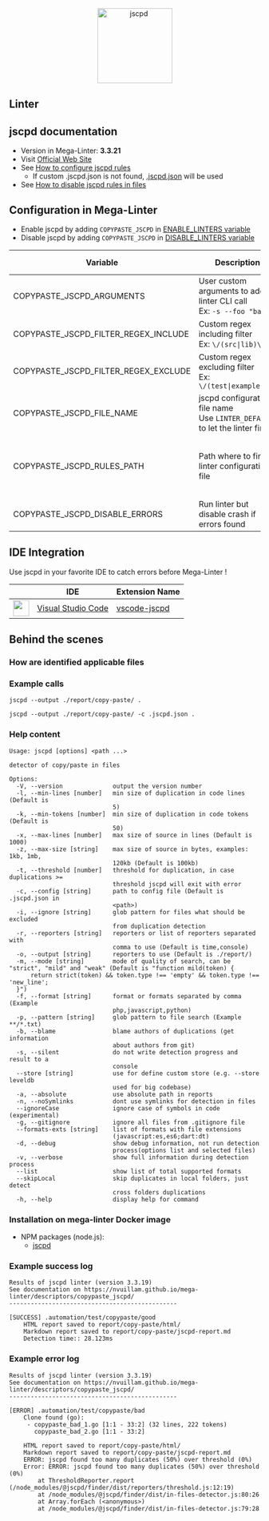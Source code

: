 <!-- markdownlint-disable MD033 MD041 -->
<!-- Generated by .automation/build.py, please do not update manually -->

<div align="center">
  <a href="https://github.com/kucherenko/jscpd/tree/master/packages/jscpd#readme" target="blank" title="Visit linter Web Site">
    <img src="https://raw.githubusercontent.com/kucherenko/jscpd/master/assets/logo.svg?sanitize=true" alt="jscpd" height="150px" class="megalinter-banner">
  </a>
</div>

## Linter

## jscpd documentation

- Version in Mega-Linter: **3.3.21**
- Visit [Official Web Site](https://github.com/kucherenko/jscpd/tree/master/packages/jscpd#readme)
- See [How to configure jscpd rules](https://github.com/kucherenko/jscpd/tree/master/packages/jscpd#config-file)
  - If custom .jscpd.json is not found, [.jscpd.json](https://github.com/nvuillam/mega-linter/tree/master/TEMPLATES/.jscpd.json) will be used
- See [How to disable jscpd rules in files](https://github.com/kucherenko/jscpd/tree/master/packages/jscpd#ignored-blocks)

## Configuration in Mega-Linter

- Enable jscpd by adding `COPYPASTE_JSCPD` in [ENABLE_LINTERS variable](../index.md#activation-and-deactivation)
- Disable jscpd by adding `COPYPASTE_JSCPD` in [DISABLE_LINTERS variable](../index.md#activation-and-deactivation)

| Variable | Description | Default value |
| ----------------- | -------------- | -------------- |
| COPYPASTE_JSCPD_ARGUMENTS | User custom arguments to add in linter CLI call<br/>Ex: `-s --foo "bar"` |  |
| COPYPASTE_JSCPD_FILTER_REGEX_INCLUDE | Custom regex including filter<br/>Ex: `\/(src\|lib)\/` | Include every file |
| COPYPASTE_JSCPD_FILTER_REGEX_EXCLUDE | Custom regex excluding filter<br/>Ex: `\/(test\|examples)\/` | Exclude no file |
| COPYPASTE_JSCPD_FILE_NAME | jscpd configuration file name</br>Use `LINTER_DEFAULT` to let the linter find it | `.jscpd.json` |
| COPYPASTE_JSCPD_RULES_PATH | Path where to find linter configuration file | Workspace folder, then Mega-Linter default rules |
| COPYPASTE_JSCPD_DISABLE_ERRORS | Run linter but disable crash if errors found | `false` |

## IDE Integration

Use jscpd in your favorite IDE to catch errors before Mega-Linter !

| <!-- --> | IDE | Extension Name |
| :--: | ----------------- | -------------- |
| <img src="https://github.com/nvuillam/mega-linter/raw/master/docs/assets/icons/vscode.ico" alt="" height="32px" class="megalinter-icon"></a> | [Visual Studio Code](https://code.visualstudio.com/) | [vscode-jscpd](https://marketplace.visualstudio.com/items?itemName=paulhoughton.vscode-jscpd) |

## Behind the scenes

### How are identified applicable files

<!-- markdownlint-disable -->
<!-- /* cSpell:disable */ -->

### Example calls

```shell
jscpd --output ./report/copy-paste/ .
```

```shell
jscpd --output ./report/copy-paste/ -c .jscpd.json .
```


### Help content

```shell
Usage: jscpd [options] <path ...>

detector of copy/paste in files

Options:
  -V, --version              output the version number
  -l, --min-lines [number]   min size of duplication in code lines (Default is
                             5)
  -k, --min-tokens [number]  min size of duplication in code tokens (Default is
                             50)
  -x, --max-lines [number]   max size of source in lines (Default is 1000)
  -z, --max-size [string]    max size of source in bytes, examples: 1kb, 1mb,
                             120kb (Default is 100kb)
  -t, --threshold [number]   threshold for duplication, in case duplications >=
                             threshold jscpd will exit with error
  -c, --config [string]      path to config file (Default is .jscpd.json in
                             <path>)
  -i, --ignore [string]      glob pattern for files what should be excluded
                             from duplication detection
  -r, --reporters [string]   reporters or list of reporters separated with
                             comma to use (Default is time,console)
  -o, --output [string]      reporters to use (Default is ./report/)
  -m, --mode [string]        mode of quality of search, can be "strict", "mild" and "weak" (Default is "function mild(token) {
      return strict(token) && token.type !== 'empty' && token.type !== 'new_line';
  }")
  -f, --format [string]      format or formats separated by comma (Example
                             php,javascript,python)
  -p, --pattern [string]     glob pattern to file search (Example **/*.txt)
  -b, --blame                blame authors of duplications (get information
                             about authors from git)
  -s, --silent               do not write detection progress and result to a
                             console
  --store [string]           use for define custom store (e.g. --store leveldb
                             used for big codebase)
  -a, --absolute             use absolute path in reports
  -n, --noSymlinks           dont use symlinks for detection in files
  --ignoreCase               ignore case of symbols in code (experimental)
  -g, --gitignore            ignore all files from .gitignore file
  --formats-exts [string]    list of formats with file extensions
                             (javascript:es,es6;dart:dt)
  -d, --debug                show debug information, not run detection
                             process(options list and selected files)
  -v, --verbose              show full information during detection process
  --list                     show list of total supported formats
  --skipLocal                skip duplicates in local folders, just detect
                             cross folders duplications
  -h, --help                 display help for command
```

### Installation on mega-linter Docker image

- NPM packages (node.js):
  - [jscpd](https://www.npmjs.com/package/jscpd)

### Example success log

```shell
Results of jscpd linter (version 3.3.19)
See documentation on https://nvuillam.github.io/mega-linter/descriptors/copypaste_jscpd/
-----------------------------------------------

[SUCCESS] .automation/test/copypaste/good
    HTML report saved to report/copy-paste/html/
    Markdown report saved to report/copy-paste/jscpd-report.md
    Detection time:: 28.123ms

```

### Example error log

```shell
Results of jscpd linter (version 3.3.19)
See documentation on https://nvuillam.github.io/mega-linter/descriptors/copypaste_jscpd/
-----------------------------------------------

[ERROR] .automation/test/copypaste/bad
    Clone found (go):
     - copypaste_bad_1.go [1:1 - 33:2] (32 lines, 222 tokens)
       copypaste_bad_2.go [1:1 - 33:2]
    
    HTML report saved to report/copy-paste/html/
    Markdown report saved to report/copy-paste/jscpd-report.md
    ERROR: jscpd found too many duplicates (50%) over threshold (0%)
    Error: ERROR: jscpd found too many duplicates (50%) over threshold (0%)
        at ThresholdReporter.report (/node_modules/@jscpd/finder/dist/reporters/threshold.js:12:19)
        at /node_modules/@jscpd/finder/dist/in-files-detector.js:80:26
        at Array.forEach (<anonymous>)
        at /node_modules/@jscpd/finder/dist/in-files-detector.js:79:28

```
